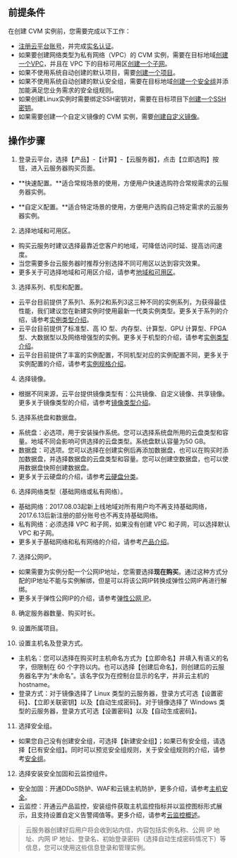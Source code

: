 ## 前提条件
在创建 CVM 实例前，您需要完成以下工作：

- [注册云平台账号](https://cloud.tencent.com/document/product/378/9603)，并完成[实名认证](https://cloud.tencent.com/document/product/378/3629)。
- 如果要创建网络类型为私有网络（VPC）的 CVM 实例，需要在目标地域[创建一个VPC](https://cloud.tencent.com/document/product/215/8113)，并且在 VPC 下的目标可用区[创建一个子网](https://cloud.tencent.com/document/product/215/8114)。
- 如果不使用系统自动创建的默认项目，需要[创建一个项目](https://cloud.tencent.com/document/product/378/8192)。
- 如果不使用系统自动创建的默认安全组，需要在目标地域[创建一个安全组](https://cloud.tencent.com/document/product/213/12450)并添加能满足您业务需求的安全组规则。
- 如果创建Linux实例时需要绑定SSH密钥对，需要在目标项目下[创建一个SSH密钥](https://cloud.tencent.com/document/product/213/516)。
- 如果需要创建一个自定义镜像的 CVM 实例，需要[创建自定义镜像](https://cloud.tencent.com/document/product/213/4942)。



## 操作步骤
1) 登录云平台，选择【产品】-【计算】-【云服务器】，点击【立即选购】按钮，进入云服务器购买页面。

- **快速配置。**适合常规场景的使用，方便用户快速选购符合常规需求的云服务器实例。

- **自定义配置。**适合特定场景的使用，方便用户选购自己特定需求的云服务器实例。

2) 选择地域和可用区。

- 购买云服务时建议选择最靠近您客户的地域，可降低访问时延、提高访问速度。
- 当您需要多台云服务器时推荐分别选择不同可用区以达到容灾效果。
- 更多关于可选择地域和可用区介绍，请参考[地域和可用区](https://cloud.tencent.com/document/product/213/6091)。

3) 选择系列、机型和配置。

- 云平台目前提供了系列1、系列2和系列3这三种不同的实例系列，为获得最佳性能，我们建议您在新建实例时使用最新一代类实例类型。更多关于系列的介绍，请参考[实例类型介绍](https://cloud.tencent.com/document/product/213/7153)。
- 云平台目前提供了标准型、高 IO 型、内存型、计算型、GPU 计算型、FPGA 型、大数据型以及网络增强型的实例。更多关于机型的介绍，请参考[实例类型介绍](https://cloud.tencent.com/document/product/213/7153)。
- 云平台目前提供了丰富的实例配置，不同机型对应的实例配置不同，更多关于实例配置的介绍，请参考[实例规格介绍](https://cloud.tencent.com/document/product/213/11518)。

4) 选择镜像。

- 根据不同来源，云平台提供镜像类型有：公共镜像、自定义镜像、共享镜像。更多关于镜像类型的介绍，请参考[镜像类型介绍](https://cloud.tencent.com/document/product/213/4941)。

5) 选择系统盘和数据盘。

- 系统盘：必选项，用于安装操作系统。您可以选择系统盘所用的云盘类型和容量。地域不同会影响可供选择的云盘类型。系统盘默认容量为50 GB。
- 数据盘：可选项。您可以选择在创建实例后再添加数据盘，也可以在购买时添加数据盘，并选择数据盘的云盘类型和容量。您可以创建空数据盘，也可以使用数据盘快照创建数据盘。
- 更多关于云硬盘的介绍，请参考[云硬盘分类](https://cloud.tencent.com/document/product/362/2353)。

6) 选择网络类型（基础网络或私有网络）。

- 基础网络：2017.08.03起新上线地域对所有用户均不再支持基础网络，2017.6.13后新注册的部分账号也不再支持基础网络。
- 私有网络：必须选择 VPC 和子网，如果没有创建 VPC 和子网，可以选择默认 VPC 和子网。
- 更多关于基础网络和私有网络的介绍，请参考[产品介绍](https://cloud.tencent.com/document/product/215/535)。


7) 选择公网IP。

- 如果需要为实例分配一个公网IP地址，您需要选择**现在购买**。通过这种方式分配的IP地址不能与实例解绑，但是可以将该公网IP转换成弹性公网IP再进行解绑。
- 更多关于弹性公网IP的介绍，请参考[弹性公网 IP](https://cloud.tencent.com/document/product/213/5733)。

8) 确定服务器数量、购买时长。

9) 设置所属项目。

10) 设置主机名及登录方式。

- 主机名：您可以选择在购买时主机命名方式为【立即命名】并填入有语义的名字，但限制在 60 个字符以内。也可以选择【创建后命名】，则创建后的云服务器名字为“未命名”。该名字仅为在控制台显示的名字，并非云主机的hostname。
- 登录方式：对于镜像选择了 Linux 类型的云服务器，登录方式可选【设置密码】、【立即关联密钥】以及【自动生成密码】。对于镜像选择了 Windows 类型的云服务器，登录方式可选【设置密码】以及【自动生成密码】。

11) 选择安全组。

- 如果您自己没有创建安全组，可选择【新建安全组】；如果已有安全组，请选择【已有安全组】。同时可以预览安全组规则，关于安全组规则的介绍，请参考[安全组](https://cloud.tencent.com/document/product/213/5221)。

12) 选择安装安全加固和云监控组件。

- 安全加固：开通DDoS防护、WAF和云镜主机防护，更多介绍，请参考[主机安全](https://cloud.tencent.com/document/product/296/2221)。
- 云监控：开通云产品监控，安装组件获取主机监控指标并以监控图标形式展示，且支持设置自定义告警阈值等。更多介绍，请参考[云监控概述](https://cloud.tencent.com/document/product/248/13466)。

>云服务器创建好后用户将会收到站内信，内容包括实例名称、公网 IP 地址、内网 IP 地址、登录名、初始登录密码（选择自动生成密码情况下）等信息，您可以使用这些信息登录和管理实例。



